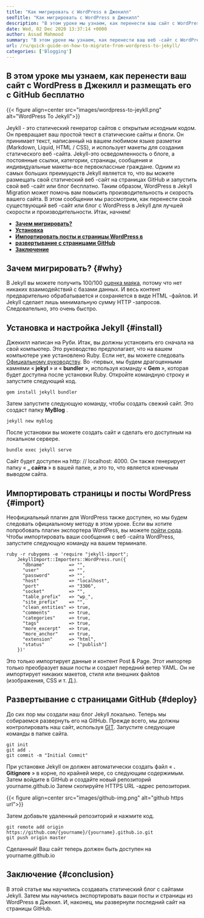 ```yaml
---
title: "Как мигрировать с WordPress в Джекилл" 
seoTitle: "Как мигрировать с WordPress в Джекилл" 
description: "В этом уроке мы узнаем, как перенести ваш сайт с WordPress в Джекил в быстрых и простых шагах. Давайте начнем!" 
date: Wed, 02 Dec 2020 13:37:14 +0000
author: Assad Mahmood
summary: "В этом уроке мы узнаем, как перенести ваш веб -сайт с WordPress в Джекилл и размещать его с GitHub бесплатно" 
url: /ru/quick-guide-on-how-to-migrate-from-wordpress-to-jekyll/
categories: ['Blogging']
---
```


## В этом уроке мы узнаем, как перенести ваш сайт с WordPress в Джекилл и размещать его с GitHub бесплатно

{{< figure align=center src="images/wordpress-to-jeykll.png" alt="WordPress To Jekyll">}}

Jeykll - это статический генератор сайтов с открытым исходным кодом. Он превращает ваш простой текст в статические сайты и блоги. Он принимает текст, написанный на вашем любимом языке разметки (Markdown, Liquid, HTML / CSS), и использует макеты для создания статического веб -сайта. Jekyll-это осведомленность о блоге, а постоянные ссылки, категории, страницы, сообщения и индивидуальные макеты-все первоклассные граждане. Одним из самых больших преимуществ Jekyll является то, что вы можете размещать свой статический веб -сайт на страницах GitHub и запустить свой веб -сайт или блог бесплатно. Таким образом, WordPress в Jekyll Migration может помочь вам повысить производительность и скорость вашего сайта.
В этом сообщении мы рассмотрим, как перенести свой существующий веб -сайт или блог с WordPress в Jekyll для лучшей скорости и производительности. Итак, начнем!
*  **[Зачем мигрировать?][1]**  
*  **[Установка][2]**  
*  **[Импортировать посты и страницы WordPress в][3]**  
*  **[развертывание с страницами GitHub][4]**  
*  **[Заключение][5]**  

## Зачем мигрировать? {#why}

В Jekyll вы можете получить 100/100 [оценка маяка][6], потому что нет никаких взаимодействий с базами данных. И весь контент предварительно обрабатывается и сохраняется в виде HTML -файлов. И Jekyll сделает лишь минимальную сумму HTTP -запросов. Следовательно, это очень быстро.

## Установка и настройка Jekyll {#install}

Джекилл написан на Руби. Итак, вы должны установить его сначала на свой компьютер. Это руководство предполагает, что на вашем компьютере уже установлено Ruby. Если нет, вы можете следовать [Официальному руководству][7].
Во -первых, мы будем драгоценными камнями «  **jekyl** » и «  **bundler**  », используя команду « **Gem**  », которая будет доступна после установки Ruby. Откройте командную строку и запустите следующий код.
```
gem install jekyll bundler
```
Затем запустите следующую команду, чтобы создать свежий сайт. Это создаст папку  **MyBlog**  .
```
jekyll new myblog
```
После установки вы можете создать сайт и сделать его доступным на локальном сервере.
```
bundle exec jekyll serve
```
Сайт будет доступен на http: // localhost: 4000. Он также генерирует папку «  **_ сайта**  » в вашей папке, и это то, что является конечным выводом сайта.

## Импортировать страницы и посты WordPress {#import}

Неофициальный плагин для WordPress также доступен, но мы будем следовать официальному методу в этом уроке. Если вы хотите попробовать плагин экспортера WordPess, вы можете [пойти сюда][8].
Чтобы импортировать ваши сообщения с веб -сайта WordPress, запустите следующую команду на вашем терминале.
```
ruby -r rubygems -e 'require "jekyll-import";
    JekyllImport::Importers::WordPress.run({
      "dbname"         => "",
      "user"           => "",
      "password"       => "",
      "host"           => "localhost",
      "port"           => "3306",
      "socket"         => "",
      "table_prefix"   => "wp_",
      "site_prefix"    => "",
      "clean_entities" => true,
      "comments"       => true,
      "categories"     => true,
      "tags"           => true,
      "more_excerpt"   => true,
      "more_anchor"    => true,
      "extension"      => "html",
      "status"         => ["publish"]
    })'
```
Это только импортирует данные и контент Post & Page. Этот импортер только преобразует ваши посты и создает передний ветер YAML. Он не импортирует никаких макетов, стиля или внешних файлов (изображения, CSS и т. Д.).

##  **Развертывание с страницами GitHub**  {#deploy}

До сих пор мы создали наш блог Jekyll локально. Теперь мы собираемся развернуть его на GitHub. Прежде всего, мы должны контролировать наш сайт, используя [GIT][9]. Запустите следующие команды в папке сайта.
```
git init
git add .
git commit -m "Initial Commit"
```
При установке Jekyll он должен автоматически создать файл «  **. Gitignore**  » в корне, по крайней мере, со следующим содержимым.
Затем войдите в GitHub и создайте новый репозиторий yourname.github.io
Затем скопируйте HTTPS URL -адрес репозитория.

{{< figure align=center src="images/github-img.png" alt="github https url">}}

Затем добавьте удаленный репозиторий и нажмите код.
```
git remote add origin https://github.com/{yourname}/{yourname}.github.io.git
git push origin master
```
Сделанный! Ваш сайт теперь должен быть доступен на yourname.github.io

## Заключение {#conclusion}

В этой статье мы научились создавать статический блог с сайтами Jekyll. Затем мы научились экспортировать ваши посты и страницы из WordPress в Джекил. И, наконец, мы развернули последний сайт на страницы GitHub.



 [1]: #why
 [2]: #install
 [3]: #import
 [4]: #deploy
 [5]: #conclusion
 [6]: https://web.dev/performance-scoring/
 [7]: https://www.ruby-lang.org/en/documentation/installation/
 [8]: https://wordpress.org/plugins/jekyll-exporter/
 [9]: https://git-scm.com/
